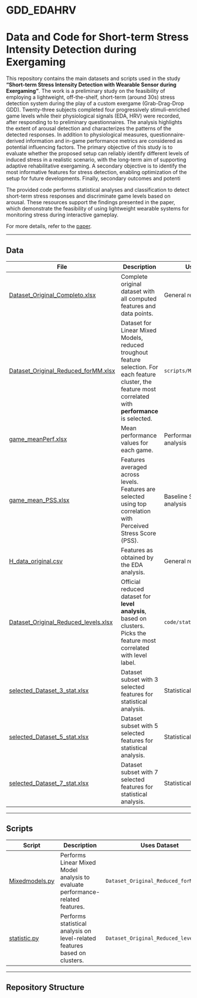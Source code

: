# GDD_EDAHRV
# Data and Code for Short-term Stress Intensity Detection during Exergaming

This repository contains the main datasets and scripts used in the study **“Short-term Stress Intensity Detection with Wearable Sensor during Exergaming”**. The work is a preliminary study on the feasibility of employing a lightweight, off-the-shelf, short-term (around 30s) stress detection system during the play of a custom exergame (Grab-Drag-Drop GDD). Twenty-three subjects completed four progressively stimuli-enriched game levels while their physiological signals (EDA, HRV) were recorded, after responding to to preliminary questionnaires. The analysis highlights the extent of arousal detection and characterizes the patterns of the detected responses. In addition to physiological measures, questionnaire-derived information and in-game performance metrics are considered as potential influencing factors. The primary objective of this study is to evaluate whether the proposed setup can reliably identify different levels of induced stress in a realistic scenario, with the long-term aim of supporting adaptive rehabilitative exergaming. A secondary objective is to identify the most informative features for stress detection, enabling optimization of the setup for future developments. Finally, secondary outcomes and potenti  

The provided code performs statistical analyses and classification to detect short-term stress responses and discriminate game levels based on arousal. These resources support the findings presented in the paper, which demonstrate the feasibility of using lightweight wearable systems for monitoring stress during interactive gameplay.  

For more details, refer to the [paper](insert-link-to-your-paper-if-available).  

---

## Data

| File | Description | Used by |
|------|-------------|---------|
| [Dataset_Original_Completo.xlsx](data/Dataset_Original_Completo.xlsx) | Complete original dataset with all computed features and data points. | General reference |
| [Dataset_Original_Reduced_forMM.xlsx](data/Dataset_Original_Reduced_forMM.xlsx) | Dataset for Linear Mixed Models, reduced troughout feature selection. For each feature cluster, the feature most correlated with **performance** is selected. | `scripts/Mixedmodels.py` |
| [game_meanPerf.xlsx](data/game_meanPerf.xlsx) | Mean performance values for each game. | Performance summary analysis |
| [game_mean_PSS.xlsx](data/game_mean_PSS.xlsx) | Features averaged across levels. Features are selected using top correlation with Perceived Stress Score (PSS). | Baseline Stress related analysis |
| [H_data_original.csv](data/H_data_original.csv) | Features as obtained by the EDA analysis. | General reference |
| [Dataset_Original_Reduced_levels.xlsx](data/Dataset_Original_Reduced_levels.xlsx) | Official reduced dataset for **level analysis**, based on clusters. Picks the feature most correlated with level label. | `code/statistic.py` |
| [selected_Dataset_3_stat.xlsx](data/selected_Dataset_3_stat.xlsx) | Dataset subset with 3 selected features for statistical analysis. | Statistical analysis |
| [selected_Dataset_5_stat.xlsx](data/selected_Dataset_5_stat.xlsx) | Dataset subset with 5 selected features for statistical analysis. | Statistical analysis |
| [selected_Dataset_7_stat.xlsx](data/selected_Dataset_7_stat.xlsx) | Dataset subset with 7 selected features for statistical analysis. | Statistical analysis |

---

## Scripts

| Script | Description | Uses Dataset |
|--------|------------|-------------|
| [Mixedmodels.py](code/Mixedmodels.py) | Performs Linear Mixed Model analysis to evaluate performance-related features. | `Dataset_Original_Reduced_forMM.xlsx` |
| [statistic.py](code/statistic.py) | Performs statistical analysis on level-related features based on clusters. | `Dataset_Original_Reduced_levels.xlsx` |

---

## Repository Structure

